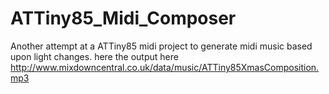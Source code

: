 # ATTiny85_Midi_Composer
Another attempt at a ATTiny85 midi project to generate midi music based upon light changes.
here the output here http://www.mixdowncentral.co.uk/data/music/ATTiny85XmasComposition.mp3
